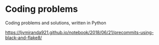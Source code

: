 # Coding problems

Coding problems and solutions, written in Python

https://ljvmiranda921.github.io/notebook/2018/06/21/precommits-using-black-and-flake8/
